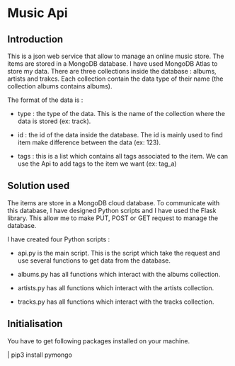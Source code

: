 # Music Api

## Introduction

This is a json web service that allow to manage an online music store. The items are stored in a MongoDB database. I have used MongoDB Atlas to store my data. There are three collections inside the database : albums, artists and trakcs. Each collection contain the data type of their name (the collection albums contains albums).

The format of the data is : 

 - type : the type of the data. This is the name of the collection where the data is stored (ex: track).
 
 - id : the id of the data inside the database. The id is mainly used to find item make difference between the data (ex: 123).
 
 - tags : this is a list which contains all tags associated to the item. We can use the Api to add tags to the item we want (ex: tag_a)
 

## Solution used

The items are store in a MongoDB cloud database. To communicate with this database, I have designed Python scripts and I have used the Flask library. This allow me to make PUT, POST or GET request to manage the database.

I have created four Python scripts : 
 
 - api.py is the main script. This is the script which take the request and use several functions to get data from the database.
 
 - albums.py has all functions which interact with the albums collection.
 
 - artists.py has all functions which interact with the artists collection.

 - tracks.py has all functions which interact with the tracks collection.
 
 
 ## Initialisation
 
 You have to get following packages installed on your machine.
 
 | pip3 install pymongo
 

